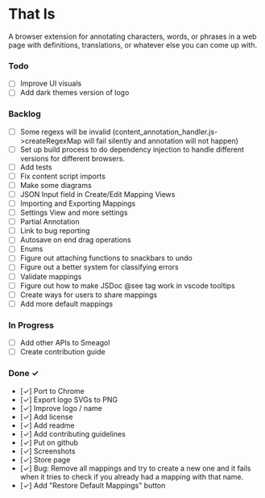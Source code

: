 # That Is
A browser extension for annotating characters, words, or phrases in a web page
with definitions, translations, or whatever else you can come up with.

### Todo

- [ ] Improve UI visuals
- [ ] Add dark themes version of logo

### Backlog

- [ ] Some regexs will be invalid (content_annotation_handler.js->createRegexMap will fail silently and annotation will not happen)
- [ ] Set up build process to do dependency injection to handle different versions for different browsers.
- [ ] Add tests
- [ ] Fix content script imports
- [ ] Make some diagrams
- [ ] JSON Input field in Create/Edit Mapping Views
- [ ] Importing and Exporting Mappings
- [ ] Settings View and more settings
- [ ] Partial Annotation
- [ ] Link to bug reporting
- [ ] Autosave on end drag operations
- [ ] Enums
- [ ] Figure out attaching functions to snackbars to undo
- [ ] Figure out a better system for classifying errors
- [ ] Validate mappings
- [ ] Figure out how to make JSDoc @see tag work in vscode tooltips
- [ ] Create ways for users to share mappings
- [ ] Add more default mappings

### In Progress

- [ ] Add other APIs to Smeagol
- [ ] Create contribution guide

### Done ✓

- [✓] Port to Chrome
- [✓] Export logo SVGs to PNG
- [✓] Improve logo / name
- [✓] Add license
- [✓] Add readme
- [✓] Add contributing guidelines
- [✓] Put on github
- [✓] Screenshots
- [✓] Store page
- [✓] Bug: Remove all mappings and try to create a new one and it fails when it tries to check if you already had a mapping with that name.
- [✓] Add "Restore Default Mappings" button